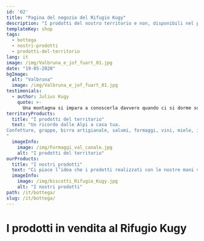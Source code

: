 ```yaml
---
id: '02'
title: "Pagina del negozio del Rifugio Kugy"
description: "I prodotti del nostro territorio e non, disponibili nel punto vendita del Rifugio Kugy"
templateKey: shop
tags:
  - bottega
  - nostri-prodotti
  - prodotti-del-territorio
lang: it
image: /img/Valbruna_e_jof_fuart_01.jpg
date: "19-05-2020"
bgImage:
  alt: "Valbruna"
  image: /img/Valbruna_e_jof_fuart_01.jpg
testimonials:
  - author: Julius Kugy
    quote: >-
      Una montagna si impara a conoscerla davvero quando ci si dorme sopra.
territoryProducts:
  title: "I prodotti del territorio"
  text: "Un ricordo dalle Alpi a casa tua.
Confetture, grappe, birra artigianale, salumi, formaggi, vini, miele, i grissini del panificio Donadelli di Chiusaforte; abbiamo selezionato per voi eccellenti prodotti del territorio friulano alcuni realizzati con materie prime a km0. Se vi sono piaciuti potrete acquistarli e portarli a casa vostra per continuare a rivivere i sapori della montagna.
"
  imageInfo:
    image: /img/Formaggi_val_canale.jpg
    alt: "I prodotti del territorio"
ourProducts:
  title: "I nostri prodotti"
  text: "Ci piace l’idea che i prodotti realizzati con le nostre mani vi accompagnino fino a casa. Un ricordo, per continuare ad assaporare la dolcezza del luogo appena lasciato."
  imageInfo:
    image: /img/biscotti_Rifugio_Kugy.jpg
    alt: "I nostri prodotti"
path: /it/bottega/
slug: /it/bottega/
---
```

# I prodotti in vendita al Rifugio Kugy
